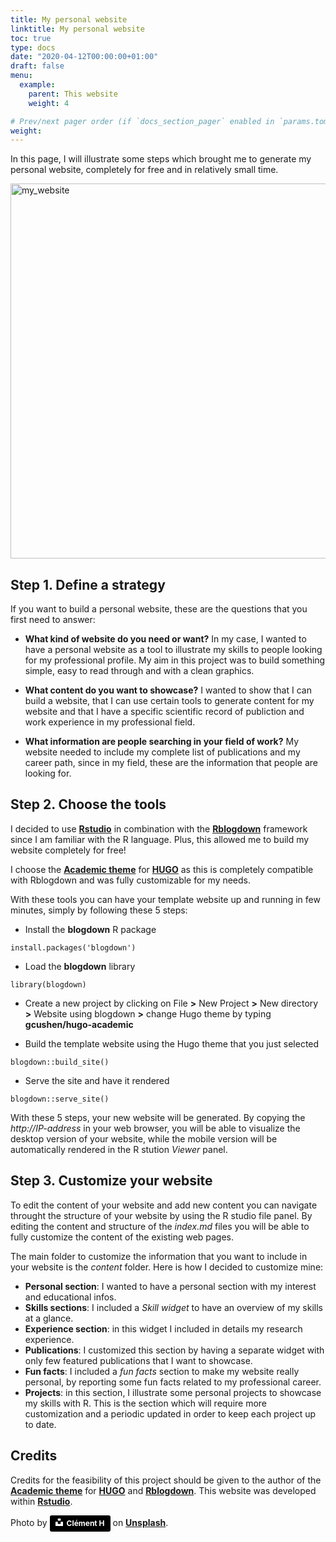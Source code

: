 ```yaml
---
title: My personal website
linktitle: My personal website
toc: true
type: docs
date: "2020-04-12T00:00:00+01:00"
draft: false
menu:
  example:
    parent: This website
    weight: 4

# Prev/next pager order (if `docs_section_pager` enabled in `params.toml`)
weight: 
---
```


In this page, I will illustrate some steps which brought me to generate my personal website, completely for free and in relatively small time.

<img src="/courses/my_website/computer.jpg" alt="my_website" width="600"/>

## **Step 1. Define a strategy**

If you want to build a personal website, these are the questions that you first need to answer:

* **What kind of website do you need or want?**
In my case, I wanted to have a personal website as a tool to illustrate my skills to people looking for my professional profile. My aim in this project was to build something simple, easy to read through and with a clean graphics.

* **What content do you want to showcase?**
I wanted to show that I can build a website, that I can use certain tools to generate content for my website and that I have a specific scientific record of publiction and work experience in my professional field.

* **What information are people searching in your field of work?**
My website needed to include my complete list of publications and my career path, since in my field, these are the information that people are looking for. 

## **Step 2. Choose the tools**

I decided to use [**Rstudio**](https://rstudio.com/) in combination with the [**Rblogdown**](https://bookdown.org/yihui/blogdown/) framework since I am familiar with the R language. Plus, this allowed me to build my website completely for free!

I choose the [**Academic theme**](https://sourcethemes.com/academic/) for [**HUGO**](https://gohugo.io/) as this is completely compatible with Rblogdown and was fully customizable for my needs.

With these tools you can have your template website up and running in few minutes, simply by following these 5 steps:

* Install the **blogdown** R package
```
install.packages('blogdown')
```

* Load the **blogdown** library
```
library(blogdown)
```

* Create a new project by clicking on File **>** New Project **>** New directory **>** Website using blogdown **>** change Hugo theme by typing **gcushen/hugo-academic**

* Build the template website using the Hugo theme that you just selected 
```
blogdown::build_site()
```

* Serve the site and have it rendered
```
blogdown::serve_site()
```

With these 5 steps, your new website will be generated. By copying the *http://IP-address* in your web browser, you will be able to visualize the desktop version of your website, while the mobile version will be automatically rendered in the R stution *Viewer* panel.

## **Step 3. Customize your website**

To edit the content of your website and add new content you can navigate throught the structure of your website by using the R studio file panel. By editing the content and structure of the *index.md* files you will be able to fully customize the content of the existing web pages. 

The main folder to customize the information that you want to include in your website is the *content* folder. Here is how I decided to customize mine:

* **Personal section**: I wanted to have a personal section with my interest and educational infos.
* **Skills sections**: I included a *Skill widget* to have an overview of my skills at a glance.
* **Experience section**: in this widget I included in details my research experience.
* **Publications**: I customized this section by having a separate widget with only few featured publications that I want to showcase.
* **Fun facts**: I included a *fun facts* section to make my website really personal, by reporting some fun facts related to my professional career.
* **Projects**: in this section, I illustrate some personal projects to showcase my skills with R. This is the section which will require more customization and a periodic updated in order to keep each project up to date.

## **Credits**

Credits for the feasibility of this project should be given to the author of the  [**Academic theme**](https://sourcethemes.com/academic/) for [**HUGO**](https://gohugo.io/) and [**Rblogdown**](https://bookdown.org/yihui/blogdown/). This website was developed within [**Rstudio**](https://rstudio.com/).

Photo by <a style="background-color:black;color:white;text-decoration:none;padding:4px 6px;font-family:-apple-system, BlinkMacSystemFont, &quot;San Francisco&quot;, &quot;Helvetica Neue&quot;, Helvetica, Ubuntu, Roboto, Noto, &quot;Segoe UI&quot;, Arial, sans-serif;font-size:12px;font-weight:bold;line-height:1.2;display:inline-block;border-radius:3px" href="https://unsplash.com/@clemhlrdt?utm_medium=referral&amp;utm_campaign=photographer-credit&amp;utm_content=creditBadge" target="_blank" rel="noopener noreferrer" title="Download free do whatever you want high-resolution photos from Clément H"><span style="display:inline-block;padding:2px 3px"><svg xmlns="http://www.w3.org/2000/svg" style="height:12px;width:auto;position:relative;vertical-align:middle;top:-2px;fill:white" viewBox="0 0 32 32"><title>unsplash-logo</title><path d="M10 9V0h12v9H10zm12 5h10v18H0V14h10v9h12v-9z"></path></svg></span><span style="display:inline-block;padding:2px 3px">Clément H</span></a> on [**Unsplash**](https://unsplash.com/photos/95YRwf6CNw8).


